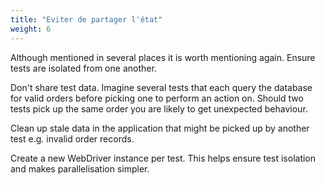 ```yaml
---
title: "Eviter de partager l'état"
weight: 6
---
```


Although mentioned in several places it is worth mentioning again. Ensure 
tests are isolated from one another.

Don't share test data. Imagine several tests that each query the database 
for valid orders before picking one to perform an action on. Should two tests
pick up the same order you are likely to get unexpected behaviour.

Clean up stale data in the application that might be picked up by another 
test e.g. invalid order records.

Create a new WebDriver instance per test. This helps ensure test isolation
and makes parallelisation simpler.

